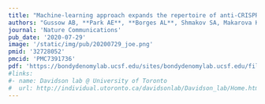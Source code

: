 ```yaml
---
title: "Machine-learning approach expands the repertoire of anti-CRISPR protein families."
authors: "Gussow AB, **Park AE**, **Borges AL**, Shmakov SA, Makarova KS, Wolf YI, **Bondy-Denomy J**, Koonin EV"
journal: 'Nature Communications'
pub_date: '2020-07-29'
image: '/static/img/pub/20200729_joe.png'
pmid: '32728052'
pmcid: 'PMC7391736'
pdf: 'https://bondydenomylab.ucsf.edu/sites/bondydenomylab.ucsf.edu/files/s41467-020-17652-0.pdf'
#links:
#- name: Davidson lab @ University of Toronto
#  url: http://individual.utoronto.ca/davidsonlab/Davidson_lab/Home.html
---
```

